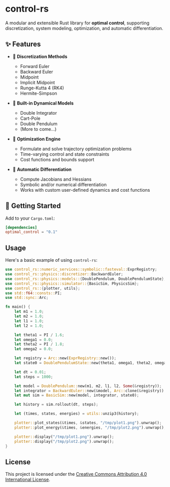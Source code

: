# control-rs

A modular and extensible Rust library for **optimal control**, supporting discretization, system modeling, optimization, and automatic differentiation.

## ✨ Features

- 🔧 **Discretization Methods**
  - Forward Euler
  - Backward Euler
  - Midpoint
  - Implicit Midpoint
  - Runge-Kutta 4 (RK4)
  - Hermite-Simpson

- 🧩 **Built-in Dynamical Models**
  - Double Integrator
  - Cart-Pole
  - Double Pendulum
  - (More to come...)

- 🧮 **Optimization Engine**
  - Formulate and solve trajectory optimization problems
  - Time-varying control and state constraints
  - Cost functions and bounds support

- 🧠 **Automatic Differentiation**
  - Compute Jacobians and Hessians
  - Symbolic and/or numerical differentiation
  - Works with custom user-defined dynamics and cost functions

## 🚀 Getting Started

Add to your `Cargo.toml`:

```toml
[dependencies]
optimal_control = "0.1"
```

## Usage

Here's a basic example of using `control-rs`:

```rust
use control_rs::numeric_services::symbolic::fasteval::ExprRegistry;
use control_rs::physics::discretizer::BackwardEuler;
use control_rs::physics::models::{DoublePendulum, DoublePendulumState};
use control_rs::physics::simulator::{BasicSim, PhysicsSim};
use control_rs::{plotter, utils};
use std::f64::consts::PI;
use std::sync::Arc;

fn main() {
    let m1 = 1.0;
    let m2 = 1.0;
    let l1 = 1.0;
    let l2 = 1.0;

    let theta1 = PI / 1.6;
    let omega1 = 0.0;
    let theta2 = PI / 1.8;
    let omega2 = 0.0;

    let registry = Arc::new(ExprRegistry::new());
    let state0 = DoublePendulumState::new(theta1, omega1, theta2, omega2);

    let dt = 0.01;
    let steps = 1000;

    let model = DoublePendulum::new(m1, m2, l1, l2, Some(&registry));
    let integrator = BackwardEuler::new(&model, Arc::clone(&registry)).unwrap();
    let mut sim = BasicSim::new(model, integrator, state0);

    let history = sim.rollout(dt, steps);

    let (times, states, energies) = utils::unzip3(history);

    plotter::plot_states(&times, &states, "/tmp/plot1.png").unwrap();
    plotter::plot_energy(&times, &energies, "/tmp/plot2.png").unwrap();

    plotter::display("/tmp/plot1.png").unwrap();
    plotter::display("/tmp/plot2.png").unwrap();
}

```

## License
This project is licensed under the [Creative Commons Attribution 4.0 International License](https://creativecommons.org/licenses/by/4.0/).